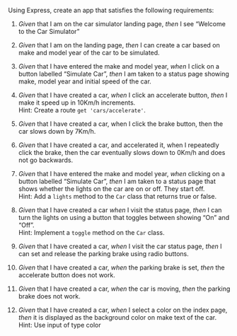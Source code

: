 Using Express, create an app that satisfies the following requirements:

1. *Given* that I am on the car simulator landing page, *then* I see “Welcome to the Car Simulator”

1. *Given* that I am on the landing page, *then* I can create a car based on make and model year of the car to be simulated.

1. *Given* that I have entered the make and model year, *when* I click on a button labelled “Simulate Car”, *then* I am taken to a status page showing make, model year and initial speed of the car.

1. *Given* that I have created a car, *when* I click an accelerate button, *then* I make it speed up in 10Km/h increments. <br/>
Hint:	Create a route `get 'cars/accelerate'`.

1. *Given* that I have created a car, when I click the brake button, then the car slows down by 7Km/h.

1. *Given* that I have created a car, and accelerated it, when I repeatedly click the brake, then the car eventually slows down to 0Km/h and does not go backwards.

1. *Given* that I have entered the make and model year, *when* clicking on a button labelled “Simulate Car”, *then* I am taken to a status page that shows whether the lights on the car are on or off. They start off. <br/>
Hint:	Add a `lights` method to the `Car` class that returns true or false.

1. *Given* that I have created a car *when* I visit the status page, *then* I can turn the lights on using a button that toggles between showing “On” and “Off”. <br/>
Hint:	Implement a `toggle` method on the `Car` class.

1. *Given* that I have created a car, *when* I visit the car status page, *then* I can set and release the parking brake using radio buttons.

1. *Given* that I have created a car, *when* the parking brake is set, *then* the accelerate button does not work.

1. *Given* that I have created a car, *when* the car is moving, *then* the parking brake does not work.

1. *Given* that I have created a car, *when* I select a color on the index page, *then* it is displayed as the background color on make text of the car.<br/>
Hint:	Use input of type color

